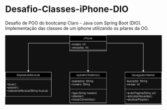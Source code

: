 # Desafio-Classes-iPhone-DIO
Desafio de POO do bootcamp Claro - Java com Spring Boot (DIO). Implementação das classes de um iphone utilizando os pilares da OO.

![iPhoneUML](images/iPhoneUML.jpg)
